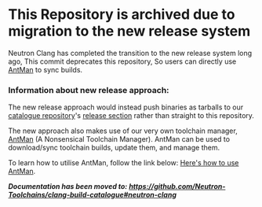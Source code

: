 # This Repository is archived due to migration to the new release system

Neutron Clang has completed the transition to the new release system long ago, This commit deprecates this repository, So users can directly use [AntMan](https://github.com/Neutron-Toolchains/antman.git) to sync builds. 

### Information about new release approach:
The new release approach would instead push binaries as tarballs to our [catalogue repository](https://github.com/Neutron-Toolchains/clang-build-catalogue)'s [release section](https://github.com/Neutron-Toolchains/clang-build-catalogue/releases/) rather than straight to this repository.

The new approach also makes use of our very own toolchain manager, [AntMan](https://github.com/Neutron-Toolchains/antman.git) (A Nonsensical Toolchain Manager). AntMan can be used to download/sync toolchain builds, update them, and manage them.

To learn how to utilise AntMan, follow the link below:
[Here's how to use AntMan](https://github.com/Neutron-Toolchains/clang-build-catalogue#how-to-install).

***Documentation has been moved to: https://github.com/Neutron-Toolchains/clang-build-catalogue#neutron-clang***
